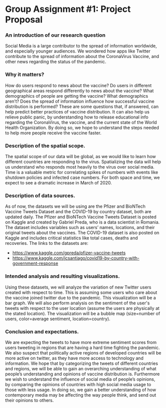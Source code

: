 # Group Assignment #1: Project Proposal
### An introduction of our research question
Social Media is a large contributor to the spread of information worldwide, and especially younger audiences. We wondered how apps like Twitter contribute to the spread of information about the CoronaVirus Vaccine, and other news regarding the status of the pandemic. 

### Why it matters?
How do users respond to news about the vaccine? Do users in different geographical areas respond differently to news about the vaccine? What demographics of people are getting the vaccine? What demographics aren’t? Does the spread of information influence how successful vaccine distribution is performed? These are some questions that, if answered, can help predict better practices of vaccine distribution. It can also help us relieve public panic, by understanding how to release educational info regarding the CoronaVirus, the vaccine, and the current state of the World Health Organization. By doing so, we hope to understand the steps needed to help more people receive the vaccine faster.

### Description of the spatial scope.
The spatial scope of our data will be global, as we would like to learn how different countries are responding to the virus. Spatializing the data will help us understand who responds most heavily to the virus over social media. Time is a valuable metric for correlating spikes of numbers with events like shutdown policies and infected case numbers. For both space and time, we expect to see a dramatic increase in March of 2020.

### Description of data sources.
As of now, the datasets we will be using are the Pfizer and BioNTech Vaccine Tweets Dataset and the COVID-19 by country dataset, both are updated daily. The Pfizer and BioNTech Vaccine Tweets Dataset is posted on Kaggle and created by Gabriel Preda, who is a data scientist in Romania. The dataset includes variables such as users’ names, locations, and  their original tweets about the vaccines. The COVID-19 dataset is also posted on Kaggle and includes critical statistics like total cases, deaths and recoveries. The links to the datasets are:
  * https://www.kaggle.com/gpreda/pfizer-vaccine-tweets
  * https://www.kaggle.com/jcsantiago/covid19-by-country-with-government-response

### Intended analysis and resulting visualizations.
Using these datasets, we will analyze the variation of new Twitter users created with respect to time. This is assuming some users who care about the vaccine joined twitter due to the pandemic. This visualization will be a bar graph. We will also perform analysis on the sentiment of the user's tweets with respect to the user location (assume the users are physically at the stated location). The visualization will be a bubble map (size=number of users, color=average sentiment, location=country).

### Conclusion and expectations.
We are expecting the tweets to have more extreme sentiment scores from users tweeting in regions that are having a hard time fighting the pandemic. We also suspect that politically active regions of developed countries will be more active on twitter, as they have more access to technology and information. We hope that by categorizing the tweets of different countries and regions, we will be able to gain an overarching understanding of what people’s understanding and opinions of vaccine distribution is. Furthermore we wish to understand the influence of social media of people’s opinions, by comparing the opinions of countries with high social media usage to those with less usage. In doing so, we gain a better understanding of how contemporary media may be affecting the way people think, and send out their opinions to others.
